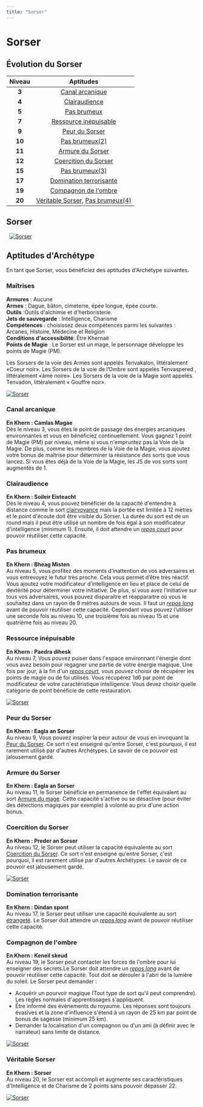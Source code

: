 ```yaml
---
title: "Sorser"
---
```

# Sorser

## Évolution du Sorser

|Niveau|Aptitudes|
|:-:|:-:|
|**3**|[Canal arcanique](#canal-arcanique)|
|**4**|[Clairaudience](#clairaudience)||
|**5**|[Pas brumeux](#pas-brumeux)|
|**7**|[Ressource inépuisable](#ressource-inepuisable)|
|**9**|[Peur du Sorser](#peur-du-sorser)|
|**10**|[Pas brumeux(2)](#pas-brumeux) |
|**11**|[Armure du Sorser](#armure-du-sorser) |
|**12**|[Coercition du Sorser](#pas-brumeux) |
|**15** |[Pas brumeux(3)](#pas-brumeux) |
|**17** |[Domination terrorisante](#domination-terrorisante) |
|**19** |[Compagnon de l'ombre](#compagnon-de-l-ombre) |
|**20**|[Véritable Sorser](#veritable-sorser), [Pas brumeux(4)](#pas-brumeux) |

## Sorser
&nbsp;
[![Sorser](https://www.douaratil.fr/illustrations/archetype/sorser300.jpeg)](https://www.douaratil.fr/illustrations/archetype/sorser.jpeg)

## Aptitudes d'Archétype
En tant que Sorser, vous bénéficiez des aptitudes d'Archétype suivantes.

### Maîtrises
**Armures** :  Aucune   
**Armes** : Dague, bâton, cimeterre, épée longue, épée courte.  
**Outils** :Outils d'alchimie et d'herboristerie.     
**Jets de sauvegarde** : Intelligence, Charisme    
**Compétences** : choisissez deux compétences parmi les suivantes : Arcanes, Histoire, Médecine et Religion    
**Conditions d'accessibilité**: Être Khernaë    
**Points de Magie** : Le Sorser est un mage, le personnage développe les points de Magie (PM).    

Les Sorsers de la voie des Armes sont appelés Tenvakalon, littéralement «Coeur noir». Les Sorsers de la voie de l’Ombre sont appelés Tenvaspered , littéralement «âme noire». Les Sorsers de la voie de la Magie sont appelés Tenvadon, littéralement « Gouffre noir».   

[![Sorser](https://www.douaratil.fr/illustrations/archetype/sorser2300.jpeg)](https://www.douaratil.fr/illustrations/archetype/sorser2.jpeg)

### Canal arcanique  
**En Khern : Camlas Magae**  
Dès le niveau 3, vous êtes le point de passage des énergies arcaniques environnantes et vous en bénéficiez continuellement. Vous gagnez 1 point de Magie (PM) par niveau, même si vous n'empruntez pas la Voie de la Magie. De plus, comme les membres de la Voie de la Magie, vous ajoutez votre bonus de maîtrise pour déterminer la résistance des sorts que vous lancez. Si vous êtes déjà de la Voie de la Magie, les JS de vos sorts sont augmentés de 1.     

### Clairaudience  
**En Khern : Soileir Eisteacht**  
Dès le niveau 4, vous pouvez bénéficier de la capacité d'entendre à distance comme le sort [clairvoyance](/grimoire/clairvoyance) mais la portée est limitée à 12 mètres et le point d'écoute doit être visible du Sorser. La durée du sort est de un round mais il peut être utilisé un nombre de fois égal à son modificateur d'intelligence (minimum 1). Ensuite, il doit attendre un [_repos court_](/gerer-la-sante-du-personnage/#repos-court) pour pouvoir réutiliser cette capacité.    

### Pas brumeux  
**En Khern : Bheag Misten**  
Au niveau 5, vous profitez des moments d’inattention de vos adversaires et vous entrevoyez le futur très proche. Cela vous permet d’être très réactif. Vous ajoutez votre modificateur d’intelligence en lieu et place de celui de dextérité pour déterminer votre initiative. De plus, si vous avez l’initiative sur tous vos adversaires, vous pouvez disparaitre et réapparaitre où vous le souhaitez dans un rayon de 9 mètres autours de vous. Il faut un [_repos long_](/gerer-la-sante-du-personnage/#repos-long) avant de pouvoir réutiliser cette capacité. Cependant vous pouvez l’utiliser une seconde fois au niveau 10, une troisième fois au niveau 15 et une quatrième fois au niveau 20.   

### Ressource inépuisable  
**En Khern : Paedra  dihesk**  
Au niveau 7, Vous pouvez puiser dans l'espace environnant l'énergie dont vous avez besoin pour regagner une partie de votre énergie magique. Une fois par jour, à la fin d'un [_repos court_](/gerer-la-sante-du-personnage/#repos-court), vous pouvez choisir de récupérer les points de magie ou de foi utilisés. Vous récupérez 1d6 par point de modificateur de votre caractéristique intelligence. Vous devez choisir quelle catégorie de point bénéficie de cette restauration.   

[![Sorser](https://www.douaratil.fr/illustrations/archetype/sorser3300.jpeg)](https://www.douaratil.fr/illustrations/archetype/sorser3.jpeg)

### Peur du Sorser
**En Khern : Eagla an Sorser**  
Au niveau 9, Vous pouvez inspirer la peur autour de vous en invoquant la [Peur du Sorser](/grimoire/peur-du-sorser). Ce sort n'est enseigné qu'entre Sorser, c'est pourquoi, il est rarement utilisé par d'autres Archétypes. Le savoir de ce pouvoir est jalousement gardé.

### Armure du Sorser
**En Khern : Eagla an Sorser**   
Au niveau 11, le Sorser bénéficie en permanence de l'effet équivalent au sort [Armure du mage](/grimoire/armure-du-mage). Cette capacité s'active ou se désactive (pour éviter des détections magiques par exemple) à volonté au prix d'une action bonus.     

### Coercition du Sorser
**En Khern : Preder an Sorser**  
Au niveau 12, le Sorser peut utiliser la capacité équivalente au sort [Coercition du Sorser](/grimoire/coercition-du-sorser). Ce sort n'est enseigné qu'entre Sorser, c'est pourquoi, il est rarement utilisé par d'autres Archétypes. Le savoir de ce pouvoir est jalousement gardé.   

[![Sorser](https://www.douaratil.fr/illustrations/archetype/sorser4300.jpeg)](https://www.douaratil.fr/illustrations/archetype/sorser4.jpeg)

### Domination terrorisante
**En Khern : Dindan spont**  
Au niveau 17, le Sorser peut utiliser une capacité équivalente au sort [étrangeté](grimoire/etrangete). Le Sorser doit attendre un [_repos long_](/gerer-la-sante-du-personnage/#repos-long) avant de pouvoir réutiliser cette capacité.

### Compagnon de l'ombre
**En Khern : Keneil skeud**    
Au niveau 19, le Sorser peut contacter les forces de l'ombre pour lui enseigner des secrets.Le Sorser doit attendre un [_repos long_](/gerer-la-sante-du-personnage/#repos-long) avant de pouvoir réutiliser cette capacité. Tout doit se dérouler à l'abri de la lumière du soleil. Le Sorser peut demander :
- Acquérir un pourvoir magique (Tout type de sort qu'il peut comprendre). Les règles normales d'apprentissages s'appliquent.
- Être informé des évènements du royaume. Les réponses sont toujours évasives et la zone d'influence s'étend à un rayon de 25 km par point de bonus de sagesse (minimum 25 km).
- Demander la localisation d'un compagnon ou d'un ami (à définir avec le narrateur) sans limite de distance.   

[![Sorser](https://www.douaratil.fr/illustrations/archetype/sorser6300.jpeg)](https://www.douaratil.fr/illustrations/archetype/sorser6.jpeg)

### Véritable Sorser  
**En Khern : Sorser**  
Au niveau 20, le Sorser est accompli et augmente ses caractéristiques d'Intelligence et de Charisme de 2 points sans pouvoir dépasser 22.  

[![Sorser](https://www.douaratil.fr/illustrations/archetype/sorser5300.jpeg)](https://www.douaratil.fr/illustrations/archetype/sorser5.jpeg)
